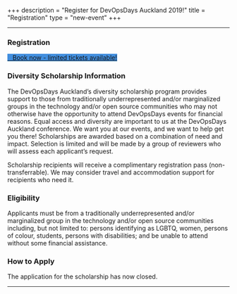 +++
description = "Register for DevOpsDays Auckland 2019!"
title = "Registration"
type = "new-event"
+++
<hr/>

### Registration
   <div class="row">
      <div class="col-md-6">
        <div class = "d-flex p-2">
          <a class="btn btn-primary btn-block"  style = "margin-top: 10px; margin-bottom: 10px;   background-color: #418ede; border-color: #418ede;" href="https://devopsdays-auckland.lilregie.com/">
          <i class="fa fa-ticket"></i>&nbsp;&nbsp;&nbsp;Book now - limited tickets available!</a>
        </div>
      </div>
    </div>

### Diversity Scholarship Information
<p>The DevOpsDays Auckland’s diversity scholarship program provides support to those from traditionally underrepresented and/or marginalized groups in the technology and/or open source communities who may not otherwise have the opportunity to attend DevOpsDays events for financial reasons.
Equal access and diversity are important to us at the DevOpsDays Auckland conference. We want you at our events, and we want to help get you there! Scholarships are awarded based on a combination of need and impact. Selection is limited and will be made by a group of reviewers who will assess each applicant’s request.</p>
<p>Scholarship recipients will receive a complimentary registration pass (non-transferrable). We may consider travel and accommodation support for recipients who need it.</p>

### Eligibility
<p>Applicants must be from a traditionally underrepresented and/or marginalized group in the technology and/or open source communities including, but not limited to: persons identifying as LGBTQ, women, persons of colour, students, persons with disabilities; and be unable to attend without some financial assistance.</p>

### How to Apply
The application for the scholarship has now closed.

<hr/>